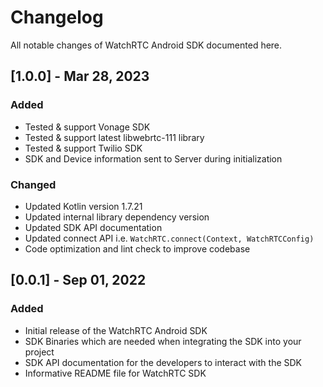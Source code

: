 # Changelog

All notable changes of WatchRTC Android SDK documented here.

## [1.0.0] - Mar 28, 2023

### Added

- Tested & support Vonage SDK
- Tested & support latest libwebrtc-111 library
- Tested & support Twilio SDK
- SDK and Device information sent to Server during initialization

### Changed
- Updated Kotlin version 1.7.21
- Updated internal library dependency version
- Updated SDK API documentation
- Updated connect API i.e. `WatchRTC.connect(Context, WatchRTCConfig)`
- Code optimization and lint check to improve codebase

## [0.0.1] - Sep 01, 2022

### Added

- Initial release of the WatchRTC Android SDK
- SDK Binaries which are needed when integrating the SDK into your project
- SDK API documentation for the developers to interact with the SDK
- Informative README file for WatchRTC SDK
